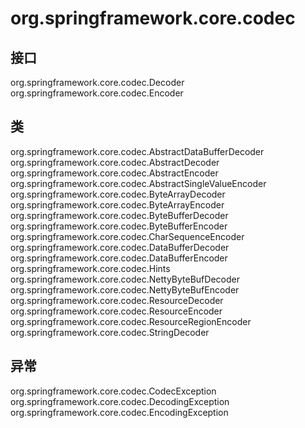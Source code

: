 # org.springframework.core.codec

## 接口

org.springframework.core.codec.Decoder<T>
org.springframework.core.codec.Encoder<T>

## 类

org.springframework.core.codec.AbstractDataBufferDecoder<T>
org.springframework.core.codec.AbstractDecoder<T>
org.springframework.core.codec.AbstractEncoder<T>
org.springframework.core.codec.AbstractSingleValueEncoder<T>
org.springframework.core.codec.ByteArrayDecoder
org.springframework.core.codec.ByteArrayEncoder
org.springframework.core.codec.ByteBufferDecoder
org.springframework.core.codec.ByteBufferEncoder
org.springframework.core.codec.CharSequenceEncoder
org.springframework.core.codec.DataBufferDecoder
org.springframework.core.codec.DataBufferEncoder
org.springframework.core.codec.Hints
org.springframework.core.codec.NettyByteBufDecoder
org.springframework.core.codec.NettyByteBufEncoder
org.springframework.core.codec.ResourceDecoder
org.springframework.core.codec.ResourceEncoder
org.springframework.core.codec.ResourceRegionEncoder
org.springframework.core.codec.StringDecoder

## 异常

org.springframework.core.codec.CodecException
org.springframework.core.codec.DecodingException
org.springframework.core.codec.EncodingException




